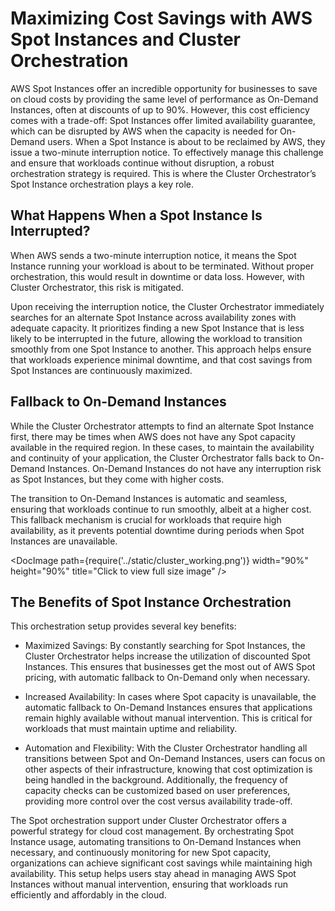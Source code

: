 # Maximizing Cost Savings with AWS Spot Instances and Cluster Orchestration

 AWS Spot Instances offer an incredible opportunity for businesses to save on cloud costs by providing the same level of performance as On-Demand Instances, often at discounts of up to 90%. However, this cost efficiency comes with a trade-off: Spot Instances offer limited availability guarantee, which can be disrupted by AWS when the capacity is needed for On-Demand users. When a Spot Instance is about to be reclaimed by AWS, they issue a two-minute interruption notice. To effectively manage this challenge and ensure that workloads continue without disruption, a robust orchestration strategy is required. This is where the Cluster Orchestrator’s Spot Instance orchestration plays a key role.

 ## What Happens When a Spot Instance Is Interrupted?

 When AWS sends a two-minute interruption notice, it means the Spot Instance running your workload is about to be terminated. Without proper orchestration, this would result in downtime or data loss. However, with Cluster Orchestrator, this risk is mitigated.

 Upon receiving the interruption notice, the Cluster Orchestrator immediately searches for an alternate Spot Instance across availability zones with adequate capacity. It prioritizes finding a new Spot Instance that is less likely to be interrupted in the future, allowing the workload to transition smoothly from one Spot Instance to another. This approach helps ensure that workloads experience minimal downtime, and that cost savings from Spot Instances are continuously maximized.

 ## Fallback to On-Demand Instances

 While the Cluster Orchestrator attempts to find an alternate Spot Instance first, there may be times when AWS does not have any Spot capacity available in the required region. In these cases, to maintain the availability and continuity of your application, the Cluster Orchestrator falls back to On-Demand Instances. On-Demand Instances do not have any interruption risk as Spot Instances, but they come with higher costs.

 The transition to On-Demand Instances is automatic and seamless, ensuring that workloads continue to run smoothly, albeit at a higher cost. This fallback mechanism is crucial for workloads that require high availability, as it prevents potential downtime during periods when Spot Instances are unavailable.

  <DocImage path={require('../static/cluster_working.png')} width="90%" height="90%" title="Click to view full size image" />

 ## The Benefits of Spot Instance Orchestration

 This orchestration setup provides several key benefits:
 - Maximized Savings: By constantly searching for Spot Instances, the Cluster Orchestrator helps increase the utilization of discounted Spot Instances. This ensures that businesses get the most out of AWS Spot pricing, with automatic fallback to On-Demand only when necessary.

 - Increased Availability: In cases where Spot capacity is unavailable, the automatic fallback to On-Demand Instances ensures that applications remain highly available without manual intervention. This is critical for workloads that must maintain uptime and reliability.

 - Automation and Flexibility: With the Cluster Orchestrator handling all transitions between Spot and On-Demand Instances, users can focus on other aspects of their infrastructure, knowing that cost optimization is being handled in the background. Additionally, the frequency of capacity checks can be customized based on user preferences, providing more control over the cost versus availability trade-off.

 The Spot orchestration support under Cluster Orchestrator offers a powerful strategy for cloud cost management. By orchestrating Spot Instance usage, automating transitions to On-Demand Instances when necessary, and continuously monitoring for new Spot capacity, organizations can achieve significant cost savings while maintaining high availability. This setup helps users stay ahead in managing AWS Spot Instances without manual intervention, ensuring that workloads run efficiently and affordably in the cloud.